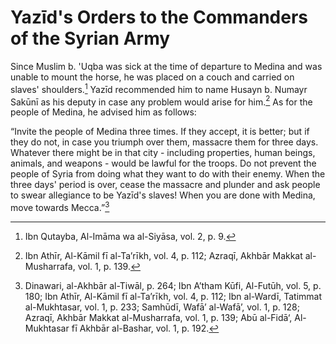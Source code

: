 Yazīd's Orders to the Commanders of the Syrian Army
===================================================

Since Muslim b. 'Uqba was sick at the time of departure to Medina and
was unable to mount the horse, he was placed on a couch and carried on
slaves' shoulders.[^1] Yazīd recommended him to name Husayn b. Numayr
Sakūnī as his deputy in case any problem would arise for him.[^2] As for
the people of Medina, he advised him as follows:

“Invite the people of Medina three times. If they accept, it is better;
but if they do not, in case you triumph over them, massacre them for
three days. Whatever there might be in that city - including properties,
human beings, animals, and weapons - would be lawful for the troops. Do
not prevent the people of Syria from doing what they want to do with
their enemy. When the three days' period is over, cease the massacre and
plunder and ask people to swear allegiance to be Yazīd's slaves! When
you are done with Medina, move towards Mecca.”[^3]

[^1]: Ibn Qutayba, Al-Imāma wa al-Siyāsa, vol. 2, p. 9.

[^2]: Ibn Athīr, Al-Kāmil fī al-Ta’rīkh, vol. 4, p. 112; Azraqī, Akhbār
Makkat al-Musharrafa, vol. 1, p. 139.

[^3]: Dinawari, al-Akhbār al-Tiwāl, p. 264; Ibn A’tham Kūfi, Al-Futūh,
vol. 5, p. 180; Ibn Athīr, Al-Kāmil fī al-Ta’rīkh, vol. 4, p. 112; Ibn
al-Wardī, Tatimmat al-Mukhtasar, vol. 1, p. 233; Samhūdī, Wafā’
al-Wafā’, vol. 1, p. 128; Azraqī, Akhbār Makkat al-Musharrafa, vol. 1,
p. 139; Abū al-Fidā‘, Al-Mukhtasar fī Akhbār al-Bashar, vol. 1, p. 192.


